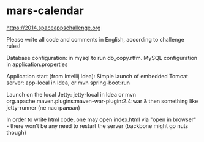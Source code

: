 mars-calendar
=============

https://2014.spaceappschallenge.org


Please write all code and comments in English, according to challenge rules!

Database configuration: in mysql to run db_copy.rtfm. MySQL configuration in application.properties

Application start (from Intellij Idea):
Simple launch of embedded Tomcat server: app-local in Idea, or
mvn spring-boot:run

Launch on the local Jetty: jetty-local in Idea
or mvn org.apache.maven.plugins:maven-war-plugin:2.4:war
& then something like jetty-runner (не настраивал)

In order to write html code, one may open index.html via "open in browser" - there won't be any need to restart the server (backbone might go nuts though)